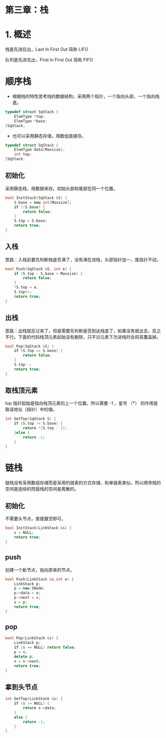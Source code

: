 # 第三章：栈

# 1. 概述

栈是先进后出，Last In First Out 简称 LIFO

队列是先进先出，First In First Out 简称 FIFO 

# 顺序栈

* 根据栈的特性思考栈的数据结构，采用两个指针，一个指向头部，一个指向栈底。

```cpp
typedef struct SqStack {
    ElemType *top; 
    ElemType *base;
}SqStack;
```

* 也可以采用静态存储，用数组直接存。

```cpp
typedef struct SqStack {
    ElemType data[Maxsize];
    int top;
}SqStack;
```

## 初始化

采用静态栈，用数据来存。初始头部和尾部在同一个位置。

```cpp
bool InitStack(SqStack &S) {
    S.base = new int[Maxsize];
    if (!S.base) {
        return false;
    }
    S.top = S.base;
    return true;
}
```

## 入栈

思路：入栈前要先判断栈是否满了，没有满在进栈，头部指针加一，尾指针不动，

```cpp
bool Push(SqStack &S, int e) {
    if (S.top - S.base > Maxsize) {
        return false;
    }
    *S.top = e;
    S.top++;
    return true;
}
```
## 出栈

思路：出栈就反过来了，但是需要先判断是否到达栈底了，如果没有就出去，反之不行。下面的代码栈顶元素起始没有删除，只不过元素下次进栈时会将其覆盖掉。

```cpp
bool Pop(SqStack &S) {
    if (S.top == S.base) {
        return false;
    }
    S.top--;
    return true;
}
```

## 取栈顶元素

top 指针起始是指向栈顶元素的上一个位置。所以需要 -1 ，星号 （*） 的作用是取该地址（指针）中的值。

```cpp
int GetTop(SqStack S) {
    if (S.top != S.base) {
        return *(S.top - 1);
    }else {
        return -1;
    }
}
```

# 链栈

链栈没有采用数组存储而是采用的链表的方式存储，和单链表类似。所以顺序栈的空间是连续的而链栈的空间是离散的。

## 初始化

不需要头节点，直接置空即可。

```cpp
bool InitStack(LinkStack &s) {
    s = NULL;
    return true;
}
```

## push

创建一个新节点，指向原来的节点。

```cpp
bool Push(LinkStack &s,int e) {
    LinkStack p;
    p = new SNode;
    p->data = e;
    p->next = s;
    s = p;
    return true;
}
```

## pop

```cpp
bool Pop(LinkStack &s) {
    LinkStack p;
    if (s == NULL) return false;
    p = s;
    delete p;
    s = s->next;
    return true;
}
```

## 拿到头节点

```cpp
int GetTop(LinkStack &s) {
    if (s != NULL) {
        return s->data;
    }
    else {
        return -1;
    }
}
```

